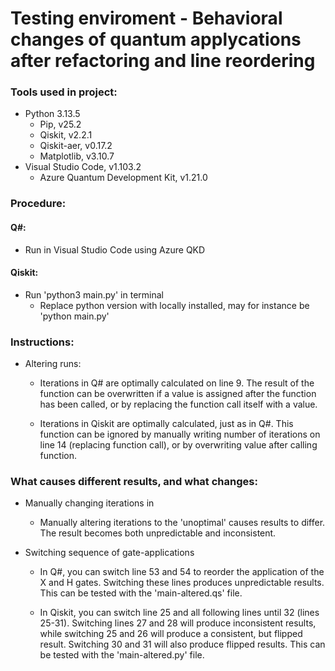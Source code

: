 # Testing enviroment - Behavioral changes of quantum applycations after refactoring and line reordering

### Tools used in project:
* Python 3.13.5
    * Pip, v25.2
    * Qiskit, v2.2.1
    * Qiskit-aer, v0.17.2
    * Matplotlib, v3.10.7
* Visual Studio Code, v1.103.2
    * Azure Quantum Development Kit, v1.21.0


### Procedure:

#### Q#:
* Run in Visual Studio Code using Azure QKD

#### Qiskit:
* Run 'python3 main.py' in terminal
    * Replace python version with locally installed, may for instance be 'python main.py'

 
### Instructions:
* Altering runs:
    * Iterations in Q# are optimally calculated on line 9. The result of the function can be overwritten if a value is assigned after the function has been called, or by replacing the function call itself with a value. 
    
    * Iterations in Qiskit are optimally calculated, just as in Q#. This function can be ignored by manually writing number of iterations on line 14 (replacing function call), or by overwriting value after calling function. 
 
### What causes different results, and what changes:
* Manually changing iterations in
    * Manually altering iterations to the 'unoptimal' causes results to differ. The result becomes both unpredictable and inconsistent.

* Switching sequence of gate-applications
    * In Q#, you can switch line 53 and 54 to reorder the application of the X and H gates. Switching these lines produces unpredictable results. This can be tested with the 'main-altered.qs' file.

    * In Qiskit, you can switch line 25 and all following lines until 32 (lines 25-31). Switching lines 27 and 28 will produce inconsistent results, while switching 25 and 26 will produce a consistent, but flipped result. Switching 30 and 31 will also produce flipped results. This can be tested with the 'main-altered.py' file.
 